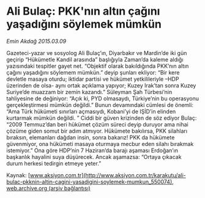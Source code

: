 # Ali Bulaç: PKK'nın altın çağını yaşadığını söylemek mümkün

*Emin Akdağ 2015.03.09*

<div class="pNewsDetailMainContent" itemprop="articleBody">
 <p>
  Gazeteci-yazar ve sosyolog Ali Bulaç’ın, Diyarbakır ve Mardin’de iki gün geçirip “Hükümetle Kandil arasında” başlığıyla Zaman’da kaleme aldığı yazısındaki tespitler gayet net. “Objektif olarak bakıldığında PKK’nın altın çağını yaşadığını söylemem mümkün.” deyip şunları ekliyor: “Bir kere devletle masaya oturdu; iktidar partisi ve hükümet yetkilileriyle –HDP üzerinden de olsa- aynı ortak açıklama yapıyor; Kuzey Irak’tan sonra Kuzey Suriye’de muazzam bir zemin kazandı.” Süleyman Şah Türbesi’nin tahliyesine de değiniyor: “Açık ki, PYD olmasaydı, Türkiye’nin bu operasyonu gerçekleştirmesi mümkün değildi.” Bunun devamındaki cümlesi de önemli: “Ama Türk hükümeti sınırları açmasıydı, Kobani’yi de IŞİD’in elinden kurtarmak mümkün değildi. ” Ciddi bir güven krizinden de söz ediyor Bulaç: “2009 Temmuz’dan beri hükümet çözüm süreci deyip duruyor ama nihai çözüme giden somut bir adım atmıyor. Hükümete bakılırsa, PKK silahları bıraksın, elemanları dağdan insin, sonra bakarız! PKK da hükümete güvenmiyor, ona hükümeti masaya oturmaya mecbur eden silahı bırakmak istemiyor.” Ona göre HDP’nin 7 Haziran’da barajı aşaması Erdoğan’ın başkanlık hayalini suya düşürecek. Ancak aşamazsa: “Ortaya çıkacak durum herkesi tedirgin etmeye yeter.”
 </p>
</div>


Kaynak: [www.aksiyon.com.tr](http://www.aksiyon.com.tr/karakutu/ali-bulac-pkknin-altin-cagini-yasadigini-soylemek-mumkun_550074), [web.archive.org (arşiv bağlantısı)](http://web.archive.org/web/20150731193950/http://www.aksiyon.com.tr/karakutu/ali-bulac-pkknin-altin-cagini-yasadigini-soylemek-mumkun_550074)
